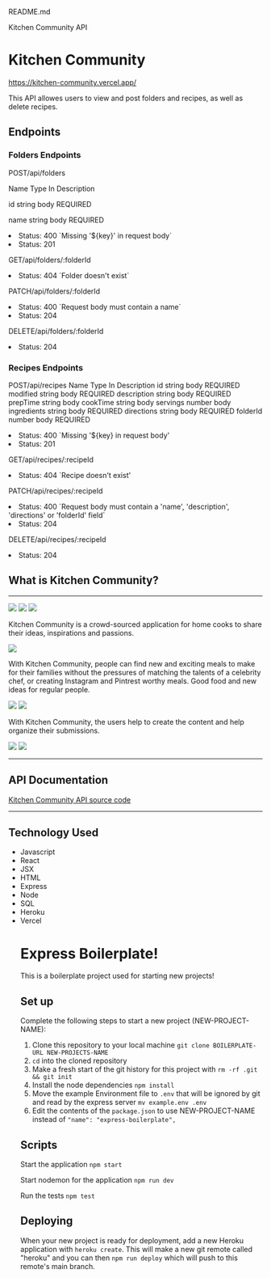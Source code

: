 README.md

Kitchen Community API

# Kitchen Community
https://kitchen-community.vercel.app/

This API allowes users to view and post folders and recipes, as well as delete recipes.

## Endpoints

### Folders Endpoints
<p>POST/api/folders
<p>Name        Type        In      Description
<p>id          string      body    REQUIRED
<p>name        string      body    REQUIRED

<li>Status: 400 `Missing '${key}' in request body`</li>
<li>Status: 201</li>

GET/api/folders/:folderId
<li>Status: 404 `Folder doesn't exist`</li>

PATCH/api/folders/:folderId
<li>Status: 400 `Request body must contain a name`</li>
<li>Status: 204</li>

DELETE/api/folders/:folderId
<li>Status: 204

### Recipes Endpoints
POST/api/recipes
Name            Type        In      Description
id              string      body    REQUIRED
modified        string      body    REQUIRED
description     string      body    REQUIRED
prepTime        string      body
cookTime        string      body
servings        number      body
ingredients     string      body    REQUIRED
directions      string      body    REQUIRED
folderId        number      body    REQUIRED

<li>Status: 400 `Missing '${key} in request body'</li>
<li>Status: 201</li>

GET/api/recipes/:recipeId
<li>Status: 404 `Recipe doesn't exist'</li>

PATCH/api/recipes/:recipeId
<li>Status: 400 `Request body must contain a 'name', 'description', 'directions' or 'folderId' field`</li>
<li>Status: 204</li>

DELETE/api/recipes/:recipeId
<li>Status: 204

## What is Kitchen Community?
<hr />
<img src = 'https://github.com/BsgauthierWebDev/kitchen-community/blob/master/images/screenshot%20-%20home-page-1.jpg'>

<img src = 'https://github.com/BsgauthierWebDev/kitchen-community/blob/master/images/screenshot%20-%20home-page-2.jpg'>

<img src = 'https://github.com/BsgauthierWebDev/kitchen-community/blob/master/images/screenshot%20-%20home-page-3.jpg'>

Kitchen Community is a crowd-sourced application for home cooks to share their ideas, inspirations and passions.

<img src = 'https://github.com/BsgauthierWebDev/kitchen-community/blob/master/images/screenshot%20-%20about-us.jpg'>

With Kitchen Community, people can find new and exciting meals to make for their families without the pressures of matching the talents of a celebrity chef, or creating Instagram and Pintrest worthy meals. Good food and new ideas for regular people.

<img src = 'https://github.com/BsgauthierWebDev/kitchen-community/blob/master/images/screenshot%20-%20recipe.jpg'>

<img src = 'https://github.com/BsgauthierWebDev/kitchen-community/blob/master/images/screenshot%20-%20recipe.jpg'>

With Kitchen Community, the users help to create the content and help organize their submissions.

<img src = 'https://github.com/BsgauthierWebDev/kitchen-community/blob/master/images/screenshot%20-%20add-recipe.jpg'>

<img src = 'https://github.com/BsgauthierWebDev/kitchen-community/blob/master/images/screenshot%20-%20add-folder.jpg'>

<hr>

## API Documentation
<a href = 'https://github.com/BsgauthierWebDev/kitchen-community-server'>Kitchen Community API source code</a>

<hr>

## Technology Used
<ul>
    <li>Javascript</li>
    <li>React</li>
    <li>JSX</li>
    <li>HTML</li>
    <li>Express</li>
    <li>Node</li>
    <li>SQL</li>
    <li>Heroku</li>
    <li>Vercel</li>

# Express Boilerplate!

This is a boilerplate project used for starting new projects!

## Set up

Complete the following steps to start a new project (NEW-PROJECT-NAME):

1. Clone this repository to your local machine `git clone BOILERPLATE-URL NEW-PROJECTS-NAME`
2. `cd` into the cloned repository
3. Make a fresh start of the git history for this project with `rm -rf .git && git init`
4. Install the node dependencies `npm install`
5. Move the example Environment file to `.env` that will be ignored by git and read by the express server `mv example.env .env`
6. Edit the contents of the `package.json` to use NEW-PROJECT-NAME instead of `"name": "express-boilerplate",`

## Scripts

Start the application `npm start`

Start nodemon for the application `npm run dev`

Run the tests `npm test`

## Deploying

When your new project is ready for deployment, add a new Heroku application with `heroku create`. This will make a new git remote called "heroku" and you can then `npm run deploy` which will push to this remote's main branch.